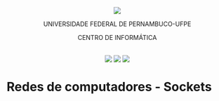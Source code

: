 <p align="center">
  <img align="center" src='https://user-images.githubusercontent.com/54161035/200095500-d5fec4ba-c97e-4f19-9e39-6764418a736b.png' />
</p>
<p align="center">UNIVERSIDADE FEDERAL DE PERNAMBUCO-UFPE</p>
<p align="center">CENTRO DE INFORMÁTICA</p>

##

<p align="center">
  <img align="center" src='https://img.shields.io/badge/status-concluded-green' />
  <img align="center" src='https://img.shields.io/badge/version-1.0-blue' />
  <img align="center" src='https://img.shields.io/badge/release%20date-november/2022-blue' />
</p>

# Redes de computadores - Sockets
